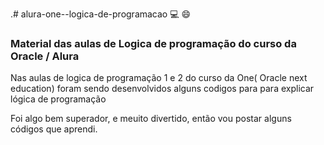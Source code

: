 .# alura-one--logica-de-programacao 💻 😄
### Material das aulas de Logica de programação do curso da Oracle / Alura
Nas aulas de logica de programação 1 e 2 do curso da One( Oracle next education)
foram sendo desenvolvidos alguns codigos para para explicar lógica de programação

Foi algo bem superador, e meuito divertido, então vou postar alguns códigos que aprendi.
